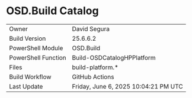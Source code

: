 ﻿# OSD.Build Catalog

| | |
|-|-|
| Owner | David Segura |
| Build Version | 25.6.6.2 |
| PowerShell Module | OSD.Build |
| PowerShell Function | Build-OSDCatalogHPPlatform |
| Files | build-platform.* |
| Build Workflow | GitHub Actions |
| Last Update | Friday, June 6, 2025 10:04:21 PM UTC |
